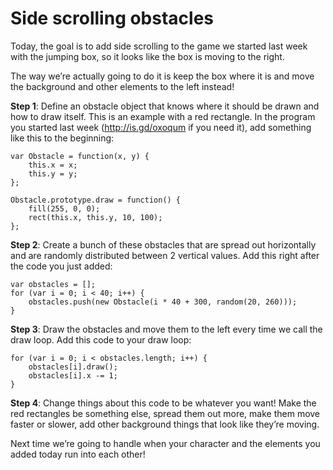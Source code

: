 # Side scrolling obstacles

Today, the goal is to add side scrolling to the game we started last
week with the jumping box, so it looks like the box is moving to the
right. 

The way we’re actually going to do it is keep the box where it is and
move the background and other elements to the left instead! 

**Step 1**: Define an obstacle object that knows where it should be
 drawn and how to draw itself. This is an example with a red
 rectangle. In the program you started last week (http://is.gd/oxoqum
 if you need it), add something like this to the beginning: 

````
var Obstacle = function(x, y) {
    this.x = x;
    this.y = y;
};

Obstacle.prototype.draw = function() {
    fill(255, 0, 0);
    rect(this.x, this.y, 10, 100);
};
````

**Step 2**: Create a bunch of these obstacles that are spread out
    horizontally and are randomly distributed between 2 vertical
    values. Add this right after the code you just added:

````
var obstacles = [];
for (var i = 0; i < 40; i++) {  
    obstacles.push(new Obstacle(i * 40 + 300, random(20, 260)));
}
````

**Step 3**: Draw the obstacles and move them to the left every time we call the draw loop. Add this code to your draw loop:

````
for (var i = 0; i < obstacles.length; i++) {
    obstacles[i].draw();
    obstacles[i].x -= 1;
}
````

**Step 4**: Change things about this code to be whatever you want! Make the red rectangles be something else, spread them out more, make them move faster or slower, add other background things that look like they’re moving.

Next time we’re going to handle when your character and the elements you added today run into each other!

